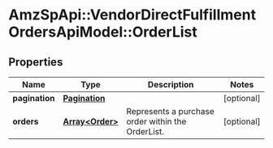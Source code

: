 # AmzSpApi::VendorDirectFulfillmentOrdersApiModel::OrderList

## Properties
Name | Type | Description | Notes
------------ | ------------- | ------------- | -------------
**pagination** | [**Pagination**](Pagination.md) |  | [optional] 
**orders** | [**Array&lt;Order&gt;**](Order.md) | Represents a purchase order within the OrderList. | [optional] 

